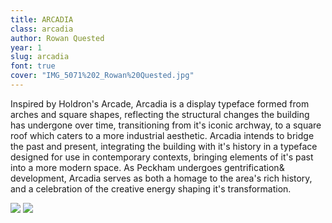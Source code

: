 ```yaml
---
title: ARCADIA
class: arcadia
author: Rowan Quested
year: 1
slug: arcadia
font: true
cover: "IMG_5071%202_Rowan%20Quested.jpg"
---
```


Inspired by Holdron's Arcade, Arcadia is a display typeface formed from arches and square shapes, reflecting the structural changes the building has undergone over time, transitioning from it's iconic archway, to a square roof which caters to a more industrial aesthetic. Arcadia intends to bridge the past and present, integrating the building with it's history in a typeface designed for use in contemporary contexts, bringing elements of it's past into a more modern space. As Peckham undergoes gentrification& development, Arcadia serves as both a homage to the area's rich history, and a celebration of the creative energy shaping it's transformation.

![](/images/IMG_5071%202_Rowan%20Quested.jpg)
![](/images/arcadia%20png_Rowan%20Quested.png)
